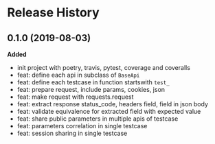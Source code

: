 # Release History

## 0.1.0 (2019-08-03)

**Added**

- init project with poetry, travis, pytest, coverage and coveralls
- feat: define each api in subclass of `BaseApi`
- feat: define each testcase in function startswith `test_`
- feat: prepare request, include params, cookies, json
- feat: make request with requests.request
- feat: extract response status_code, headers field, field in json body
- feat: validate equivalence for extracted field with expected value
- feat: share public parameters in multiple apis of testcase
- feat: parameters correlation in single testcase
- feat: session sharing in single testcase

